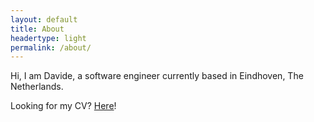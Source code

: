 ```yaml
---
layout: default
title: About
headertype: light
permalink: /about/
---
```

<div class="post col-fixed-800">
<p>Hi, I am Davide, a software engineer currently based in Eindhoven, The Netherlands.</p>
<!-- <p>For the icons you see at the bottom of every page, I used the iconic font <a href="http://keyamoon.com/icomoon/">IcoMoon</a>.</p> -->
<p>Looking for my CV?  <a href="https://dl.dropbox.com/u/958311/cv_Davide.pdf">Here</a>!</p>
</div>
